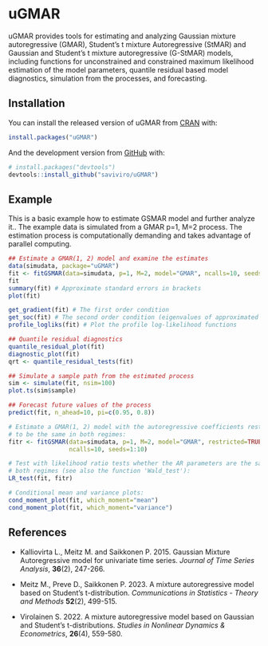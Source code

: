 
<!-- README.md is generated from README.Rmd. Please edit that file -->

# uGMAR

<!-- badges: start -->
<!-- badges: end -->

uGMAR provides tools for estimating and analyzing Gaussian mixture
autoregressive (GMAR), Student’s t mixture Autoregressive (StMAR) and
Gaussian and Student’s t mixture autoregressive (G-StMAR) models,
including functions for unconstrained and constrained maximum likelihood
estimation of the model parameters, quantile residual based model
diagnostics, simulation from the processes, and forecasting.

## Installation

You can install the released version of uGMAR from
[CRAN](https://CRAN.R-project.org) with:

``` r
install.packages("uGMAR")
```

And the development version from [GitHub](https://github.com/) with:

``` r
# install.packages("devtools")
devtools::install_github("saviviro/uGMAR")
```

## Example

This is a basic example how to estimate GSMAR model and further analyze
it.. The example data is simulated from a GMAR p=1, M=2 process. The
estimation process is computationally demanding and takes advantage of
parallel computing.

``` r
## Estimate a GMAR(1, 2) model and examine the estimates
data(simudata, package="uGMAR")
fit <- fitGSMAR(data=simudata, p=1, M=2, model="GMAR", ncalls=10, seeds=1:10)
fit
summary(fit) # Approximate standard errors in brackets
plot(fit)

get_gradient(fit) # The first order condition
get_soc(fit) # The second order condition (eigenvalues of approximated Hessian)
profile_logliks(fit) # Plot the profile log-likelihood functions

## Quantile residual diagnostics
quantile_residual_plot(fit)
diagnostic_plot(fit)
qrt <- quantile_residual_tests(fit)

## Simulate a sample path from the estimated process
sim <- simulate(fit, nsim=100)
plot.ts(sim$sample)

## Forecast future values of the process
predict(fit, n_ahead=10, pi=c(0.95, 0.8))

# Estimate a GMAR(1, 2) model with the autoregressive coefficients restricted
# to be the same in both regimes:
fitr <- fitGSMAR(data=simudata, p=1, M=2, model="GMAR", restricted=TRUE,
                 ncalls=10, seeds=1:10)

# Test with likelihood ratio tests whether the AR parameters are the same in
# both regimes (see also the function 'Wald_test'):
LR_test(fit, fitr)

# Conditional mean and variance plots:
cond_moment_plot(fit, which_moment="mean")
cond_moment_plot(fit, which_moment="variance")
```

## References

- Kalliovirta L., Meitz M. and Saikkonen P. 2015. Gaussian Mixture
  Autoregressive model for univariate time series. *Journal of Time
  Series Analysis*, **36**(2), 247-266.

- Meitz M., Preve D., Saikkonen P. 2023. A mixture autoregressive model
  based on Student’s t-distribution. *Communications in Statistics -
  Theory and Methods* **52**(2), 499-515.

- Virolainen S. 2022. A mixture autoregressive model based on Gaussian
  and Student’s t-distributions. *Studies in Nonlinear Dynamics &
  Econometrics*, **26**(4), 559-580.

